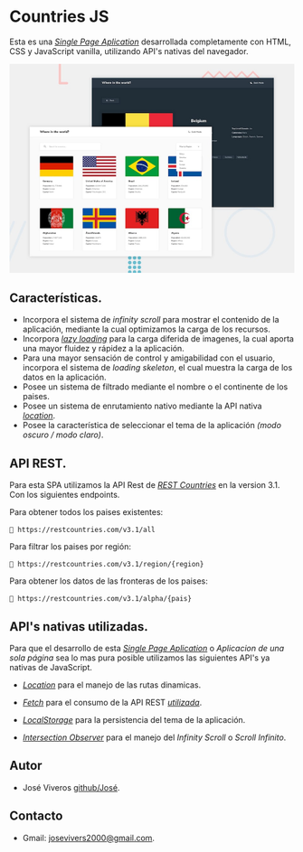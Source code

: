 

# Countries JS

Esta es una *[Single Page Aplication](https://developer.mozilla.org/en-US/docs/Glossary/SPA)* desarrollada completamente con HTML, CSS y JavaScript vanilla, utilizando API's nativas del navegador.

!["Preview de la aplicacion"](./img/desktop-preview.jpg)

## Características.

* Incorpora el sistema de *infinity scroll* para mostrar el contenido de la aplicación, mediante la cual optimizamos la carga de los recursos.
* Incorpora *[lazy loading](https://developer.mozilla.org/en-US/docs/Web/Performance/Lazy_loading)* para la carga diferida de imagenes, la cual aporta una mayor fluidez y rápidez a la aplicación.
* Para una mayor sensación de control y amigabilidad con el usuario, incorpora  el sistema de *loading skeleton*, el cual muestra la carga de los datos en la aplicación.
* Posee un sistema de filtrado mediante el nombre o el continente de los paises.
* Posee un sistema de enrutamiento nativo mediante la API nativa *[location](https://developer.mozilla.org/en-US/docs/Web/API/Window/location)*.
* Posee la característica de seleccionar el tema de la aplicación *(modo oscuro / modo claro)*. 

## API REST.
Para esta SPA utilizamos la API Rest de *[REST Countries](https://restcountries.com/)* en la version 3.1. Con los siguientes endpoints.

Para obtener todos los paises existentes:
```
🔗 https://restcountries.com/v3.1/all
```

Para filtrar los paises por región:

```
🔗 https://restcountries.com/v3.1/region/{region}
```

Para obtener los datos de las fronteras de los paises:

```
🔗 https://restcountries.com/v3.1/alpha/{pais}
```

## API's nativas utilizadas.
Para que el desarrollo de esta *[Single Page Aplication](https://developer.mozilla.org/en-US/docs/Glossary/SPA)* o *Aplicacion de una sola página* sea lo mas pura posible utilizamos las siguientes API's ya nativas de JavaScript.

* *[Location](https://developer.mozilla.org/en-US/docs/Web/API/Window/location)* para el manejo de las rutas dinamicas.

* *[Fetch](https://developer.mozilla.org/en-US/docs/Web/API/Fetch_API/Using_Fetch)* para el consumo de la API REST *[utilizada](#api-rest)*.

* *[LocalStorage](https://developer.mozilla.org/en-US/docs/Web/API/Window/localStorage)* para la persistencia del tema de la aplicación.

* *[Intersection Observer](https://developer.mozilla.org/en-US/docs/Web/API/Intersection_Observer_API)* para el manejo del *Infinity Scroll* o *Scroll Infinito*.

## Autor

* José Viveros [github/José](https://github.com/FedericoViveros2000).

## Contacto
* Gmail: [josevivers2000@gmail.com](josevivers2000@gmail.com).

